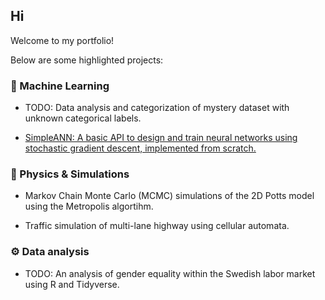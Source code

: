 ## Hi

Welcome to my portfolio! 

Below are some highlighted projects:

### 🧠 Machine Learning
- TODO: Data analysis and categorization of mystery dataset with unknown categorical labels.

- [SimpleANN: A basic API to design and train neural networks using stochastic gradient descent, implemented from scratch.](https://github.com/ermas3/Simple-ANN)

### 🧪 Physics & Simulations
- Markov Chain Monte Carlo (MCMC) simulations of the 2D Potts model using the Metropolis algortihm.

- Traffic simulation of multi-lane highway using cellular automata.

### ⚙️ Data analysis
- TODO: An analysis of gender equality within the Swedish labor market using R and Tidyverse.

<!--
**ermas3/ermas3** is a ✨ _special_ ✨ repository because its `README.md` (this file) appears on your GitHub profile.

Here are some ideas to get you started:

- 🔭 I’m currently working on ...
- 🌱 I’m currently learning ...
- 👯 I’m looking to collaborate on ...
- 🤔 I’m looking for help with ...
- 💬 Ask me about ...

- 📫 How to reach me: ...
- 😄 Pronouns: ...
- ⚡ Fun fact: ...
-->
